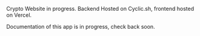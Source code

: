 Crypto Website in progress. Backend Hosted on Cyclic.sh, frontend hosted on Vercel. 

Documentation of this app is in progress, check back soon.

